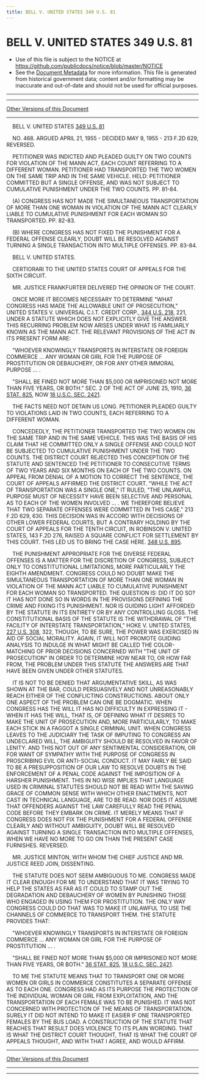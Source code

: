 ```yaml
---
title: BELL V. UNITED STATES 349 U.S. 81
---
```


# BELL V. UNITED STATES 349 U.S. 81

* Use of this file is subject to the NOTICE at https://github.com/publicdocs/notice/blob/master/NOTICE
* See the [Document Metadata](../../../index.md) for more information.
  This file is generated from historical government data; content and/or formatting may be inaccurate and out-of-date and should not be used for official purposes.

----------
----------

[Other Versions of this Document](https://publicdocs.github.io/go/links?ns=uslm-x&ref=%2Fus%2Fcourts%2Fscotus%2FusReporter%2F349%2F81)

----------

    BELL V. UNITED STATES [349 U.S. 81][/us/courts/scotus/usReporter/349/81]

    NO. 468.  ARGUED APRIL 21, 1955 - DECIDED MAY 9, 1955 - 213 F.2D 629, REVERSED.

    PETITIONER WAS INDICTED AND PLEADED GUILTY ON TWO COUNTS FOR VIOLATION OF THE MANN ACT, EACH COUNT REFERRING TO A DIFFERENT WOMAN.  PETITIONER HAD TRANSPORTED THE TWO WOMEN ON THE SAME TRIP AND IN THE SAME VEHICLE.  HELD:  PETITIONER COMMITTED BUT A SINGLE OFFENSE, AND WAS NOT SUBJECT TO CUMULATIVE PUNISHMENT UNDER THE TWO COUNTS.  PP. 81-84.

    (A)  CONGRESS HAS NOT MADE THE SIMULTANEOUS TRANSPORTATION OF MORE THAN ONE WOMAN IN VIOLATION OF THE MANN ACT CLEARLY LIABLE TO CUMULATIVE PUNISHMENT FOR EACH WOMAN SO TRANSPORTED.  PP. 82-83.

    (B)  WHERE CONGRESS HAS NOT FIXED THE PUNISHMENT FOR A FEDERAL OFFENSE CLEARLY, DOUBT WILL BE RESOLVED AGAINST TURNING A SINGLE TRANSACTION INTO MULTIPLE OFFENSES.  PP. 83-84.

    BELL V. UNITED STATES.

    CERTIORARI TO THE UNITED STATES COURT OF APPEALS FOR THE SIXTH CIRCUIT.

    MR. JUSTICE FRANKFURTER DELIVERED THE OPINION OF THE COURT.

    ONCE MORE IT BECOMES NECESSARY TO DETERMINE "WHAT CONGRESS HAS MADE THE ALLOWABLE UNIT OF PROSECUTION," UNITED STATES V. UNIVERSAL C.I.T. CREDIT CORP., [344 U.S. 218][/us/courts/scotus/usReporter/344/218], 221, UNDER A STATUTE WHICH DOES NOT EXPLICITLY GIVE THE ANSWER.  THIS RECURRING PROBLEM NOW ARISES UNDER WHAT IS FAMILIARLY KNOWN AS THE MANN ACT.  THE RELEVANT PROVISIONS OF THE ACT IN ITS PRESENT FORM ARE:

    "WHOEVER KNOWINGLY TRANSPORTS IN INTERSTATE OR FOREIGN COMMERCE  ... ANY WOMAN OR GIRL FOR THE PURPOSE OF PROSTITUTION OR DEBAUCHERY, OR FOR ANY OTHER IMMORAL PURPOSE  ...  .

    "SHALL BE FINED NOT MORE THAN $5,000 OR IMPRISONED NOT MORE THAN FIVE YEARS, OR BOTH."  SEC.  2 OF THE ACT OF JUNE 25, 1910, [36 STAT. 825][/us/stat/36/825], NOW [18 U.S.C. SEC. 2421][/us/usc/t18/s2421].

    THE FACTS NEED NOT DETAIN US LONG.  PETITIONER PLEADED GUILTY TO VIOLATIONS LAID IN TWO COUNTS, EACH REFERRING TO A DIFFERENT WOMAN.

    CONCEDEDLY, THE PETITIONER TRANSPORTED THE TWO WOMEN ON THE SAME TRIP AND IN THE SAME VEHICLE.  THIS WAS THE BASIS OF HIS CLAIM THAT HE COMMITTED ONLY A SINGLE OFFENSE AND COULD NOT BE SUBJECTED TO CUMULATIVE PUNISHMENT UNDER THE TWO COUNTS.  THE DISTRICT COURT REJECTED THIS CONCEPTION OF THE STATUTE AND SENTENCED THE PETITIONER TO CONSECUTIVE TERMS OF TWO YEARS AND SIX MONTHS ON EACH OF THE TWO COUNTS.  ON APPEAL FROM DENIAL OF A MOTION TO CORRECT THE SENTENCE, THE COURT OF APPEALS AFFIRMED THE DISTRICT COURT.  "WHILE THE ACT OF TRANSPORTATION WAS A SINGLE ONE," IT RULED, "THE UNLAWFUL PURPOSE MUST OF NECESSITY HAVE BEEN SELECTIVE AND PERSONAL AS TO EACH OF THE WOMEN INVOLVED  ...  .  WE THEREFORE BELIEVE THAT TWO SEPARATE OFFENSES WERE COMMITTED IN THIS CASE."  213 F.2D 629, 630.  THIS DECISION WAS IN ACCORD WITH DECISIONS OF OTHER LOWER FEDERAL COURTS, BUT A CONTRARY HOLDING BY THE COURT OF APPEALS FOR THE TENTH CIRCUIT, IN ROBINSON V. UNITED STATES, 143 F.2D 276, RAISED A SQUARE CONFLICT FOR SETTLEMENT BY THIS COURT.  THIS LED US TO BRING THE CASE HERE.  [348 U.S. 895][/us/courts/scotus/usReporter/348/895].

    THE PUNISHMENT APPROPRIATE FOR THE DIVERSE FEDERAL OFFENSES IS A MATTER FOR THE DISCRETION OF CONGRESS, SUBJECT ONLY TO CONSTITUTIONAL LIMITATIONS, MORE PARTICULARLY THE EIGHTH AMENDMENT.  CONGRESS COULD NO DOUBT MAKE THE SIMULTANEOUS TRANSPORTATION OF MORE THAN ONE WOMAN IN VIOLATION OF THE MANN ACT LIABLE TO CUMULATIVE PUNISHMENT FOR EACH WOMAN SO TRANSPORTED.  THE QUESTION IS:  DID IT DO SO?  IT HAS NOT DONE SO IN WORDS IN THE PROVISIONS DEFINING THE CRIME AND FIXING ITS PUNISHMENT.  NOR IS GUIDING LIGHT AFFORDED BY THE STATUTE IN ITS ENTIRETY OR BY ANY CONTROLLING GLOSS.  THE CONSTITUTIONAL BASIS OF THE STATUTE IS THE WITHDRAWAL OF "THE FACILITY OF INTERSTATE TRANSPORTATION," HOKE V. UNITED STATES, [227 U.S. 308][/us/courts/scotus/usReporter/227/308], 322, THOUGH, TO BE SURE, THE POWER WAS EXERCISED IN AID OF SOCIAL MORALITY.  AGAIN, IT WILL NOT PROMOTE GUIDING ANALYSIS TO INDULGE IN WHAT MIGHT BE CALLED THE COLOR-MATCHING OF PRIOR DECISIONS CONCERNED WITH "THE UNIT OF PROSECUTION" IN ORDER TO DETERMINE HOW NEAR TO, OR HOW FAR FROM, THE PROBLEM UNDER THIS STATUTE THE ANSWERS ARE THAT HAVE BEEN GIVEN UNDER OTHER STATUTES.

    IT IS NOT TO BE DENIED THAT ARGUMENTATIVE SKILL, AS WAS SHOWN AT THE BAR, COULD PERSUASIVELY AND NOT UNREASONABLY REACH EITHER OF THE CONFLICTING CONSTRUCTIONS.  ABOUT ONLY ONE ASPECT OF THE PROBLEM CAN ONE BE DOGMATIC.  WHEN CONGRESS HAS THE WILL IT HAS NO DIFFICULTY IN EXPRESSING IT - WHEN IT HAS THE WILL, THAT IS, OF DEFINING WHAT IT DESIRES TO MAKE THE UNIT OF PROSECUTION AND, MORE PARTICULARLY, TO MAKE EACH STICK IN A FAGGOT A SINGLE CRIMINAL UNIT.  WHEN CONGRESS LEAVES TO THE JUDICIARY THE TASK OF IMPUTING TO CONGRESS AN UNDECLARED WILL, THE AMBIGUITY SHOULD BE RESOLVED IN FAVOR OF LENITY.  AND THIS NOT OUT OF ANY SENTIMENTAL CONSIDERATION, OR FOR WANT OF SYMPATHY WITH THE PURPOSE OF CONGRESS IN PROSCRIBING EVIL OR ANTI-SOCIAL CONDUCT.  IT MAY FAIRLY BE SAID TO BE A PRESUPPOSITION OF OUR LAW TO RESOLVE DOUBTS IN THE ENFORCEMENT OF A PENAL CODE AGAINST THE IMPOSITION OF A HARSHER PUNISHMENT.  THIS IN NO WISE IMPLIES THAT LANGUAGE USED IN CRIMINAL STATUTES SHOULD NOT BE READ WITH THE SAVING GRACE OF COMMON SENSE WITH WHICH OTHER ENACTMENTS, NOT CAST IN TECHNICAL LANGUAGE, ARE TO BE READ.  NOR DOES IT ASSUME THAT OFFENDERS AGAINST THE LAW CAREFULLY READ THE PENAL CODE BEFORE THEY EMBARK ON CRIME.  IT MERELY MEANS THAT IF CONGRESS DOES NOT FIX THE PUNISHMENT FOR A FEDERAL OFFENSE CLEARLY AND WITHOUT AMBIGUITY, DOUBT WILL BE RESOLVED AGAINST TURNING A SINGLE TRANSACTION INTO MULTIPLE OFFENSES, WHEN WE HAVE NO MORE TO GO ON THAN THE PRESENT CASE FURNISHES.  REVERSED.

    MR. JUSTICE MINTON, WITH WHOM THE CHIEF JUSTICE AND MR. JUSTICE REED JOIN, DISSENTING.

    THE STATUTE DOES NOT SEEM AMBIGUOUS TO ME.  CONGRESS MADE IT CLEAR ENOUGH FOR ME TO UNDERSTAND THAT IT WAS TRYING TO HELP THE STATES AS FAR AS IT COULD TO STAMP OUT THE DEGRADATION AND DEBAUCHERY OF WOMEN BY PUNISHING THOSE WHO ENGAGED IN USING THEM FOR PROSTITUTION.  THE ONLY WAY CONGRESS COULD DO THAT WAS TO MAKE IT UNLAWFUL TO USE THE CHANNELS OF COMMERCE TO TRANSPORT THEM.  THE STATUTE PROVIDES THAT:

    "WHOEVER KNOWINGLY TRANSPORTS IN INTERSTATE OR FOREIGN COMMERCE  ... ANY WOMAN OR GIRL FOR THE PURPOSE OF PROSTITUTION  ...  .

    "SHALL BE FINED NOT MORE THAN $5,000 OR IMPRISONED NOT MORE THAN FIVE YEARS, OR BOTH."  [36 STAT. 825][/us/stat/36/825], [18 U.S.C. SEC. 2421][/us/usc/t18/s2421].

    TO ME THE STATUTE MEANS THAT TO TRANSPORT ONE OR MORE WOMEN OR GIRLS IN COMMERCE CONSTITUTES A SEPARATE OFFENSE AS TO EACH ONE.  CONGRESS HAD AS ITS PURPOSE THE PROTECTION OF THE INDIVIDUAL WOMAN OR GIRL FROM EXPLOITATION, AND THE TRANSPORTATION OF EACH FEMALE WAS TO BE PUNISHED.  IT WAS NOT CONCERNED WITH PROTECTION OF THE MEANS OF TRANSPORTATION.  SURELY IT DID NOT INTEND TO MAKE IT EASIER IF ONE TRANSPORTED FEMALES BY THE BUS LOAD.  A CONSTRUCTION OF THE STATUTE THAT REACHES THAT RESULT DOES VIOLENCE TO ITS PLAIN WORDING.  THAT IS WHAT THE DISTRICT COURT THOUGHT, THAT IS WHAT THE COURT OF APPEALS THOUGHT, AND WITH THAT I AGREE, AND WOULD AFFIRM.

----------

[Other Versions of this Document](https://publicdocs.github.io/go/links?ns=uslm-x&ref=%2Fus%2Fcourts%2Fscotus%2FusReporter%2F349%2F81)

----------
----------

[/us/courts/scotus/usReporter/349/81]: https://publicdocs.github.io/go/links?ns=uslm-x&ref=%2Fus%2Fcourts%2Fscotus%2FusReporter%2F349%2F81
[/us/courts/scotus/usReporter/344/218]: https://publicdocs.github.io/go/links?ns=uslm-x&ref=%2Fus%2Fcourts%2Fscotus%2FusReporter%2F344%2F218
[/us/stat/36/825]: https://publicdocs.github.io/go/links?ns=uslm&ref=%2Fus%2Fstat%2F36%2F825
[/us/usc/t18/s2421]: https://publicdocs.github.io/go/links?ns=uslm&ref=%2Fus%2Fusc%2Ft18%2Fs2421
[/us/courts/scotus/usReporter/348/895]: https://publicdocs.github.io/go/links?ns=uslm-x&ref=%2Fus%2Fcourts%2Fscotus%2FusReporter%2F348%2F895
[/us/courts/scotus/usReporter/227/308]: https://publicdocs.github.io/go/links?ns=uslm-x&ref=%2Fus%2Fcourts%2Fscotus%2FusReporter%2F227%2F308
[/us/stat/36/825]: https://publicdocs.github.io/go/links?ns=uslm&ref=%2Fus%2Fstat%2F36%2F825
[/us/usc/t18/s2421]: https://publicdocs.github.io/go/links?ns=uslm&ref=%2Fus%2Fusc%2Ft18%2Fs2421


